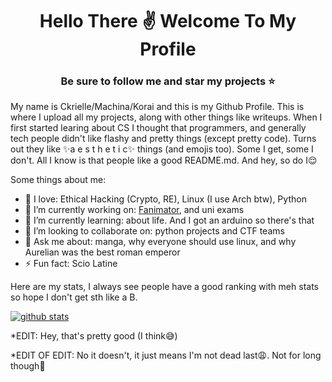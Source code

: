 <h1 align="center">Hello There ✌️ Welcome To My Profile</h1>
<h3 align="center">Be sure to follow me and star my projects ⭐</h3>

My name is Ckrielle/Machina/Korai and this is my Github Profile. This is where I upload all my projects, along with other things like writeups. When I first started learing about CS I thought that programmers, and generally tech people didn't like flashy and pretty things (except pretty code). Turns out they like ✨a e s t h e t i c✨ things (and emojis too). Some I get, some I don't. All I know is that people like a good README.md. And hey, so do I😌

Some things about me:

- 💙 I love: Ethical Hacking (Crypto, RE), Linux (I use Arch btw), Python
- 🔭 I’m currently working on: [Fanimator](https://github.com/Ckrielle/Faminator), and uni exams
- 🌱 I’m currently learning: about life. And I got an arduino so there's that
- 👯 I’m looking to collaborate on: python projects and CTF teams
- 💬 Ask me about: manga, why everyone should use linux, and why Aurelian was the best roman emperor
- ⚡ Fun fact: Scio Latine

Here are my stats, I always see people have a good ranking with meh stats so hope I don't get sth like a B.

[![github stats](https://github-readme-stats.vercel.app/api?username=Ckrielle&theme=tokyonight&show_icons=true)](https://github.com/anuraghazra/github-readme-stats)

*EDIT: Hey, that's pretty good (I think😅)

*EDIT OF EDIT: No it doesn't, it just means I'm not dead last😩. Not for long though😤
